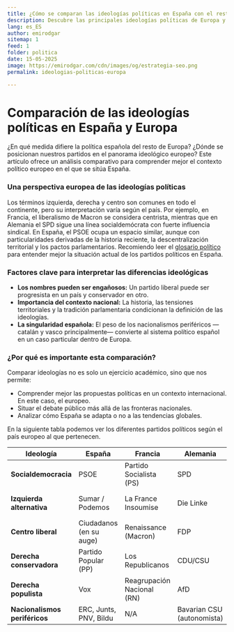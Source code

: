 ```yaml
---
title: ¿Cómo se comparan las ideologías políticas en España con el resto de Europa?
description: Descubre las principales ideologías políticas de Europa y su relación con las de España
lang: es_ES
author: emirodgar
sitemap: 1
feed: 1
folder: politica
date: 15-05-2025
image: https://emirodgar.com/cdn/images/og/estrategia-seo.png
permalink: ideologias-politicas-europa

---
```


# Comparación de las ideologías políticas en España y Europa

¿En qué medida difiere la política española del resto de Europa? ¿Dónde se posicionan nuestros partidos en el panorama ideológico europeo? 
Este artículo ofrece un análisis comparativo para comprender mejor el contexto político europeo en el que se sitúa España.

### Una perspectiva europea de las ideologías políticas 

Los términos izquierda, derecha y centro son comunes en todo el continente, pero su interpretación varía según el país. Por ejemplo, en Francia, el liberalismo de Macron se considera centrista, mientras que en Alemania el SPD sigue una línea socialdemócrata con fuerte influencia sindical. En España, el PSOE ocupa un espacio similar, aunque con particularidades derivadas de la historia reciente, la descentralización territorial y los pactos parlamentarios. Recomiendo leer el [glosario político](https://emirodgar.es/glosario-politico) para entender mejor la situación actual de los partidos políticos en España.

### Factores clave para interpretar las diferencias ideológicas 

- **Los nombres pueden ser engañosos:** Un partido liberal puede ser progresista en un país y conservador en otro.  
- **Importancia del contexto nacional:** La historia, las tensiones territoriales y la tradición parlamentaria condicionan la definición de las ideologías.  
- **La singularidad española:** El peso de los nacionalismos periféricos —catalán y vasco principalmente— convierte al sistema político español en un caso particular dentro de Europa.

### ¿Por qué es importante esta comparación?  
Comparar ideologías no es solo un ejercicio académico, sino que nos permite: 

- Comprender mejor las propuestas políticas en un contexto internacional. En este caso, el europeo. 
- Situar el debate público más allá de las fronteras nacionales.  
- Analizar cómo España se adapta o no a las tendencias globales.

En la siguiente tabla podemos ver los diferentes partidos políticos según el país europeo al que pertenecen.


| Ideología                   | España                    | Francia                     | Alemania                   | Italia                    | Países Bajos            |
|----------------------------|---------------------------|-----------------------------|----------------------------|---------------------------|--------------------------|
| **Socialdemocracia**       | PSOE                      | Partido Socialista (PS)     | SPD                        | Partido Democrático (PD) | PvdA                     |
| **Izquierda alternativa**  | Sumar / Podemos           | La France Insoumise         | Die Linke                  | Sinistra Italiana         | SP (Socialistische Partij) |
| **Centro liberal**         | Ciudadanos (en su auge)   | Renaissance (Macron)        | FDP                        | Italia Viva               | D66                      |
| **Derecha conservadora**   | Partido Popular (PP)      | Los Republicanos            | CDU/CSU                    | Forza Italia              | VVD                      |
| **Derecha populista**      | Vox                       | Reagrupación Nacional (RN)  | AfD                        | Lega / Fratelli d’Italia  | PVV                      |
| **Nacionalismos periféricos** | ERC, Junts, PNV, Bildu | N/A                         | Bavarian CSU (autonomista) | Liga Norte (en origen)    | N/A                      |





